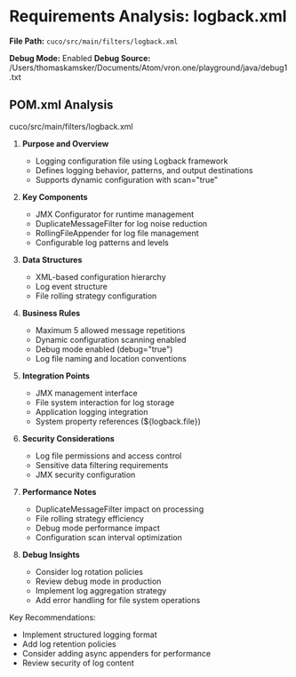 # Requirements Analysis: logback.xml

**File Path:** `cuco/src/main/filters/logback.xml`

**Debug Mode:** Enabled
**Debug Source:** /Users/thomaskamsker/Documents/Atom/vron.one/playground/java/debug1.txt

## POM.xml Analysis

cuco/src/main/filters/logback.xml

1. **Purpose and Overview**
   - Logging configuration file using Logback framework
   - Defines logging behavior, patterns, and output destinations
   - Supports dynamic configuration with scan="true"

2. **Key Components**
   - JMX Configurator for runtime management
   - DuplicateMessageFilter for log noise reduction
   - RollingFileAppender for log file management
   - Configurable log patterns and levels

3. **Data Structures**
   - XML-based configuration hierarchy
   - Log event structure
   - File rolling strategy configuration

4. **Business Rules**
   - Maximum 5 allowed message repetitions
   - Dynamic configuration scanning enabled
   - Debug mode enabled (debug="true")
   - Log file naming and location conventions

5. **Integration Points**
   - JMX management interface
   - File system interaction for log storage
   - Application logging integration
   - System property references (${logback.file})

6. **Security Considerations**
   - Log file permissions and access control
   - Sensitive data filtering requirements
   - JMX security configuration

7. **Performance Notes**
   - DuplicateMessageFilter impact on processing
   - File rolling strategy efficiency
   - Debug mode performance impact
   - Configuration scan interval optimization

8. **Debug Insights**
   - Consider log rotation policies
   - Review debug mode in production
   - Implement log aggregation strategy
   - Add error handling for file system operations

Key Recommendations:
- Implement structured logging format
- Add log retention policies
- Consider adding async appenders for performance
- Review security of log content